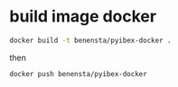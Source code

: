 # build image docker

```bash
docker build -t benensta/pyibex-docker .                                         
```

then

```bash
docker push benensta/pyibex-docker                                               
```
